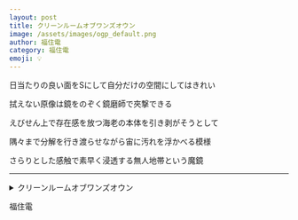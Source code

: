 ```yaml
---
layout: post
title: クリーンルームオブワンズオウン
image: /assets/images/ogp_default.png
author: 福住電
category: 福住電
emoji: 💡
---
```


<div class="tanka-area"><div class="tanka">
<p>日当たりの良い面をSにして自分だけの空間にしてはきれい</p>

<p>拭えない原像は鏡をのぞく鏡磨師で夾撃できる</p>

<p>えびせん上で存在感を放つ海老の本体を引き剥がそうとして</p>

<p>隅々まで分解を行き渡らせながら宙に汚れを浮かべる模様</p>

<p>さらりとした感触で素早く浸透する無人地帯という魔鏡</p>

</div></div>

---

<details><summary>クリーンルームオブワンズオウン</summary>
日当たりの良い面をSにして自分だけの空間にしてはきれい<br/>
拭えない原像は鏡をのぞく鏡磨師で夾撃できる<br/>
えびせん上で存在感を放つ海老の本体を引き剥がそうとして<br/>
隅々まで分解を行き渡らせながら宙に汚れを浮かべる模様<br/>
さらりとした感触で素早く浸透する無人地帯という魔鏡<br/>
<br/>

</details>

福住電
